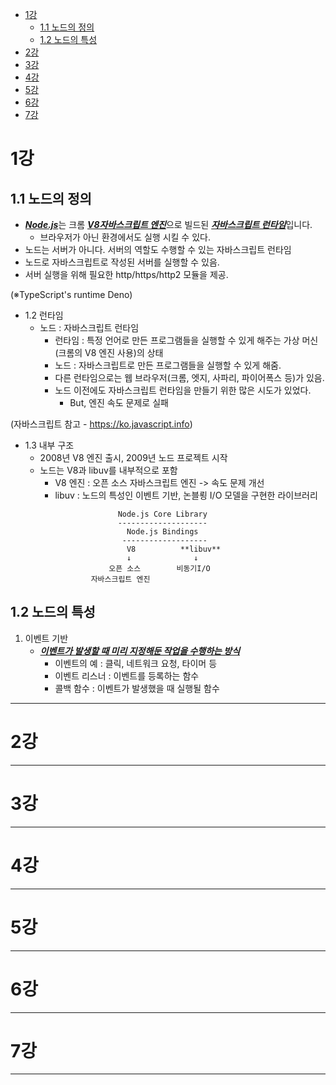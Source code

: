 - [1강](#1강)
  - [1.1 노드의 정의](#11-노드의-정의)
  - [1.2 노드의 특성](#12-노드의-특성)
- [2강](#2강)
- [3강](#3강)
- [4강](#4강)
- [5강](#5강)
- [6강](#6강)
- [7강](#7강)

# 1강

## 1.1 노드의 정의

- <u>**_Node.js_**</u>는 크롬 <u>**_V8자바스크립트 엔진_**</u>으로 빌드된 <u>**_자바스크립트 런타임_**</u>입니다.
  - 브라우저가 아닌 환경에서도 실행 시킬 수 있다.
- 노드는 서버가 아니다. 서버의 역할도 수행할 수 있는 자바스크립트 런타임
- 노드로 자바스크립트로 작성된 서버를 실행할 수 있음.
- 서버 실행을 위해 필요한 http/https/http2 모듈을 제공.

(※TypeScript's runtime Deno)

- 1.2 런타임
  - 노드 : 자바스크립트 런타임
    - 런타임 : 특정 언어로 만든 프로그램들을 실행할 수 있게 해주는 가상 머신 (크롬의 V8 엔진 사용)의 상태
    - 노드 : 자바스크립트로 만든 프로그램들을 실행할 수 있게 해줌.
    - 다른 런타임으로는 웹 브라우저(크롬, 엣지, 사파리, 파이어폭스 등)가 있음.
    - 노드 이전에도 자바스크립트 런타임을 만들기 위한 많은 시도가 있었다.
      - But, 엔진 속도 문제로 실패

(자바스크립트 참고 - https://ko.javascript.info)

- 1.3 내부 구조
  - 2008년 V8 엔진 출시, 2009년 노드 프로젝트 시작
  - 노드는 V8과 libuv를 내부적으로 포함
    - V8 엔진 : 오픈 소스 자바스크립트 엔진 -> 속도 문제 개선
    - libuv : 노드의 특성인 이벤트 기반, 논블룅 I/O 모델을 구현한 라이브러리
      ```
                    Node.js Core Library
                    --------------------
                      Node.js Bindings
                     -------------------
                      V8          **libuv**
                      ↓              ↓
                  오픈 소스        비동기I/O
              자바스크립트 엔진
      ```

## 1.2 노드의 특성

1. 이벤트 기반
   - <u>**_이벤트가 발생할 때 미리 지정해둔 작업을 수행하는 방식_**</u>
     - 이벤트의 예 : 클릭, 네트워크 요청, 타이머 등
     - 이벤트 리스너 : 이벤트를 등록하는 함수
     - 콜백 함수 : 이벤트가 발생했을 때 실행될 함수

---

# 2강

---

# 3강

---

# 4강

---

# 5강

---

# 6강

---

# 7강

---
